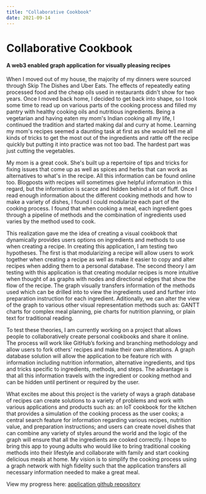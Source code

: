 ```yaml
---
title: "Collaborative Cookbook"
date: 2021-09-14
---
```

# Collaborative Cookbook
#### A web3 enabled graph application for visually pleasing recipes

When I moved out of my house, the majority of my dinners were sourced through Skip The Dishes and Uber Eats. The effects of repeatedly eating processed food and the cheap oils used in restaurants didn't show for two years. Once I moved back home, I decided to get back into shape, so I took some time to read up on various parts of the cooking process and filled my pantry with healthy cooking oils and nutritious ingredients. Being a vegetarian and having eaten my mom's Indian cooking all my life, I continued the tradition and started making dal and curry at home. Learning my mom's recipes seemed a daunting task at first as she would tell me all kinds of tricks to get the most out of the ingredients and rattle off the recipe quickly but putting it into practice was not too bad. The hardest part was just cutting the vegetables.

My mom is a great cook. She's built up a repertoire of tips and tricks for fixing issues that come up as well as spices and herbs that can work as alternatives to what's in the recipe. All this information can be found online too. Blogposts with recipes will sometimes give helpful information in this regard, but the information is scarce and hidden behind a lot of fluff. Once I read enough information about the different cooking methods and how to make a variety of dishes, I found I could modularize each part of the cooking process. I found that when cooking a meal, each ingredient goes through a pipeline of methods and the combination of ingredients used varies by the method used to cook.

This realization gave me the idea of creating a visual cookbook that dynamically provides users options on ingredients and methods to use when creating a recipe. In creating this application, I am testing two hypotheses. The first is that modularizing a recipe will allow users to work together when creating a recipe as well as make it easier to copy and alter recipes when adding them to a personal database. The second theory I am testing with this application is that creating modular recipes is more intuitive when thought of as graphs with nodes and directional edges that show the flow of the recipe. The graph visually transfers information of the methods used which can be drilled into to view the ingredients used and further into preparation instruction for each ingredient. Aditionally, we can alter the view of the graph to various other visual representation methods such as: GANTT charts for complex meal planning, pie charts for nutrition planning, or plain text for traditional reading.

To test these theories, I am currently working on a project that allows people to collaboratively create personal cookbooks and share it online. The process will work like GitHub’s forking and branching methodology and allow users to fork others' recipes and make their own alterations. A graph database solution will allow the application to be feature rich with information including nutrition information, alternative ingredients, and tips and tricks specific to ingredients, methods, and steps. The advantage is that all this information travels with the ingredient or cooking method and can be hidden until pertinent or required by the user.

What excites me about this project is the variety of ways a graph database of recipes can create solutions to a variety of problems and work with various applications and products such as: an IoT cookbook for the kitchen that provides a simulation of the cooking process as the user cooks; a central search feature for information regarding various recipes, nutrition value, and preparation instructions; and users can create novel dishes that can combine any variety of styles around the world and the logic of the graph will ensure that all the ingredients are cooked correctly. I hope to bring this app to young adults who would like to bring traditional cooking methods into their lifestyle and collaborate with family and start cooking delicious meals at home. My vision is to simplify the cooking process using a graph network with high fidelity such that the application transfers all necessary information needed to make a great meal.

View my progress here: [application github repository](https://github.com/KrishnaCD93/Cookbook)
